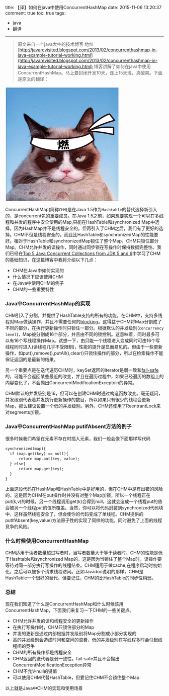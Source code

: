 title: 【译】如何在java中使用ConcurrentHashMap
date: 2015-11-06 13:20:37
comment: true
toc: true
tags:
 - java
 - 翻译
---
> 原文来自一个java大牛的技术博客 地址[http://javarevisited.blogspot.com/2013/02/concurrenthashmap-in-java-example-tutorial-working.html](http://javarevisited.blogspot.com/2013/02/concurrenthashmap-in-java-example-tutorial-working.html) 博客讲解了如何在java中使用ConcurrentHashMap。马上要封闭开发10天，连上15天班，真酸爽。下面是原文的翻译：

![image](/images/concurrentHashMap2.jpg)

<!-- more -->

ConcurrentHashMap(简称`CHM`)是在Java 1.5作为`Hashtable`的替代选择新引入的，是concurrent包的重要成员。在Java 1.5之前，如果想要实现一个可以在多线程和并发的程序中安全使用的Map,只能在HashTable和synchronized Map中选择，因为HashMap并不是线程安全的。但再引入了CHM之后，我们有了更好的选择。CHM不但是线程安全的，而且比HashTable和synchronizedMap的性能要好。相对于HashTable和synchronizedMap锁住了整个Map，CHM只锁住部分Map。CHM允许并发的读操作，同时通过同步锁在写操作时保持数据完整性。我们已经在[Top 5 Java Concurrent Collections from JDK 5 and 6](http://javarevisited.blogspot.sg/2013/02/concurrent-collections-from-jdk-56-java-example-tutorial.html)中学习了CHM的基础知识，在这篇博客中我将介绍以下几点：

- CHM在Java中如何实现的
- 什么情况下应该使用CHM
- 在Java中使用CHM的例子
- CHM的一些重要特性

### Java中ConcurrentHashMap的实现

CHM引入了分割，并提供了HashTable支持的所有的功能。在CHM中，支持多线程对Map做读操作，并且不需要任何的[blocking](http://javarevisited.blogspot.com/2012/02/what-is-blocking-methods-in-java-and.html)。这得益于CHM将Map分割成了不同的部分，在执行更新操作时只锁住一部分。根据默认的并发级别(`concurrency level`)，Map被分割成16个部分，并且由不同的锁控制。这意味着，同时最多可以有16个写线程操作Map。试想一下，由只能一个线程进入变成同时可由16个写线程同时进入(读线程几乎不受限制)，性能的提升是显而易见的。但由于一些更新操作，如put(),remove(),putAll(),clear()只锁住操作的部分，所以在检索操作不能保证返回的是最新的结果。

另一个重要点是在迭代遍历CHM时，keySet返回的iterator是弱一致和[fail-safe](http://javarevisited.blogspot.in/2012/02/fail-safe-vs-fail-fast-iterator-in-java.html)的，可能不会返回某些最近的改变，并且在遍历过程中，如果已经遍历的数组上的内容变化了，不会抛出ConcurrentModificationExceptoin的异常。

CHM默认的并发级别是16，但可以在创建CHM时通过构造函数改变。毫无疑问，并发级别代表着并发执行更新操作的数目，所以如果只有很少的线程会更新Map，那么建议设置一个低的并发级别。另外，CHM还使用了ReentrantLock来对segments加锁。

### Java中ConcurrentHashMap putifAbsent方法的例子

很多时候我们希望在元素不存在时插入元素，我们一般会像下面那样写代码

```
synchronized(map){
  if (map.get(key) == null){
      return map.put(key, value);
  } else{
      return map.get(key);
  }
}

```
上面这段代码在HashMap和HashTable中是好用的，但在CHM中是有出错的风险的。这是因为CHM在put操作时并没有对整个Map加锁，所以一个线程正在put(k,v)的时候，另一个线程调用get(k)会得到null，这就会造成一个线程put的值会被另一个线程put的值所覆盖。当然，你可以将代码封装到synchronized代码块中，这样虽然线程安全了，但会使你的代码变成了单线程。CHM提供的putIfAbsent(key,value)方法原子性的实现了同样的功能，同时避免了上面的线程竞争的风险。

### 什么时候使用ConcurrentHashMap

CHM适用于读者数量超过写者时，当写者数量大于等于读者时，CHM的性能是低于Hashtable和synchronized Map的。这是因为当锁住了整个Map时，读操作要等待对同一部分执行写操作的线程结束。CHM适用于做cache,在程序启动时初始化，之后可以被多个请求线程访问。正如Javadoc说明的那样，CHM是HashTable一个很好的替代，但要记住，CHM的比HashTable的同步性稍弱。

### 总结

现在我们知道了什么是ConcurrentHashMap和什么时候该用ConcurrentHashMap，下面我们来复习一下CHM的一些关键点。
- CHM允许并发的读和线程安全的更新操作
- 在执行写操作时，CHM只锁住部分的Map
- 并发的更新是通过内部根据并发级别将Map分割成小部分实现的
- 高的并发级别会造成时间和空间的浪费，低的并发级别在写线程多时会引起线程间的竞争
- CHM的所有操作都是线程安全
- CHM返回的迭代器是弱一致性，fail-safe并且不会抛出ConcurrentModificationException异常
- CHM不允许null的键值
- 可以使用CHM代替HashTable，但要记住CHM不会锁住整个Map

以上就是Java中CHM的实现和使用场景












